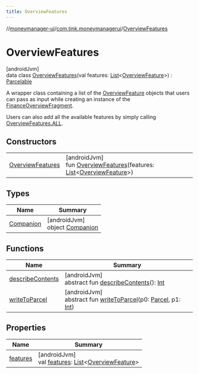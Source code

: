 ```yaml
---
title: OverviewFeatures
---
```

//[moneymanager-ui](../../../index.html)/[com.tink.moneymanagerui](../index.html)/[OverviewFeatures](index.html)



# OverviewFeatures



[androidJvm]\
data class [OverviewFeatures](index.html)(val features: [List](https://kotlinlang.org/api/latest/jvm/stdlib/kotlin.collections/-list/index.html)&lt;[OverviewFeature](../-overview-feature/index.html)&gt;) : [Parcelable](https://developer.android.com/reference/kotlin/android/os/Parcelable.html)

A wrapper class containing a list of the [OverviewFeature](../-overview-feature/index.html) objects that users can pass as input while creating an instance of the [FinanceOverviewFragment](../-finance-overview-fragment/index.html).



Users can also add all the available features by simply calling [OverviewFeatures.ALL](-companion/-a-l-l.html).



## Constructors


| | |
|---|---|
| [OverviewFeatures](-overview-features.html) | [androidJvm]<br>fun [OverviewFeatures](-overview-features.html)(features: [List](https://kotlinlang.org/api/latest/jvm/stdlib/kotlin.collections/-list/index.html)&lt;[OverviewFeature](../-overview-feature/index.html)&gt;) |


## Types


| Name | Summary |
|---|---|
| [Companion](-companion/index.html) | [androidJvm]<br>object [Companion](-companion/index.html) |


## Functions


| Name | Summary |
|---|---|
| [describeContents](../../com.tink.service.provider/-provider-filter/index.html#-1578325224%2FFunctions%2F1000845458) | [androidJvm]<br>abstract fun [describeContents](../../com.tink.service.provider/-provider-filter/index.html#-1578325224%2FFunctions%2F1000845458)(): [Int](https://kotlinlang.org/api/latest/jvm/stdlib/kotlin/-int/index.html) |
| [writeToParcel](../../com.tink.service.provider/-provider-filter/index.html#-1754457655%2FFunctions%2F1000845458) | [androidJvm]<br>abstract fun [writeToParcel](../../com.tink.service.provider/-provider-filter/index.html#-1754457655%2FFunctions%2F1000845458)(p0: [Parcel](https://developer.android.com/reference/kotlin/android/os/Parcel.html), p1: [Int](https://kotlinlang.org/api/latest/jvm/stdlib/kotlin/-int/index.html)) |


## Properties


| Name | Summary |
|---|---|
| [features](features.html) | [androidJvm]<br>val [features](features.html): [List](https://kotlinlang.org/api/latest/jvm/stdlib/kotlin.collections/-list/index.html)&lt;[OverviewFeature](../-overview-feature/index.html)&gt; |

